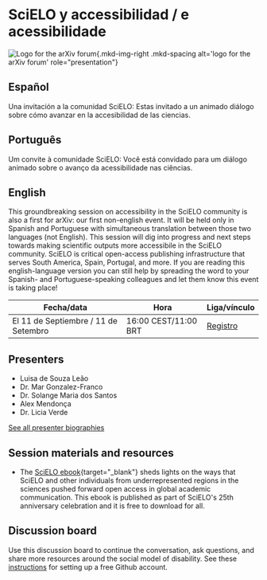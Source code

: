 # SciELO y accessibilidad / e acessibilidade

![Logo for the arXiv forum](../../assets/arxiv-forum-logo-full-2024.svg){.mkd-img-right .mkd-spacing alt='logo for the arXiv forum' role="presentation"}

## Español
Una invitación a la comunidad SciELO: Estas invitado a un animado diálogo sobre cómo avanzar en la accesibilidad de las ciencias.

## Português
Um convite à comunidade SciELO: Você está convidado para um diálogo animado sobre o avanço da acessibilidade nas ciências.

## English
This groundbreaking session on accessibility in the SciELO community is also a first for arXiv: our first non-english event. It will be held only in Spanish and Portuguese with simultaneous translation between those two languages (not English). This session will dig into progress and next steps towards making scientific outputs more accessibile in the SciELO community. SciELO is critical open-access publishing infrastructure that serves South America, Spain, Portugal, and more. If you are reading this english-language version you can still help by spreading the word to your Spanish- and Portuguese-speaking colleagues and let them know this event is taking place!

| Fecha/data | Hora | Liga/vínculo |
|---|---|---|
| El 11 de Septiembre / 11 de Setembro | 16:00 CEST/11:00 BRT| [Registro](https://cornell.ca1.qualtrics.com/jfe/form/SV_eEZ1d27LF2fVM7Y) |

## Presenters

- Luisa de Souza Leão
- Dr. Mar Gonzalez-Franco
- Dr. Solange Maria dos Santos
- Alex Mendonça
- Dr. Licia Verde

[See all presenter biographies](presenters)

## Session materials and resources
- The [SciELO ebook](https://25.scielo.org/en/we-so-loved-open-access/){target="_blank"} sheds lights on the ways that SciELO and other individuals from underrepresented regions in the sciences pushed forward open access in global academic communication. This ebook is published as part of SciELO's 25th anniversary celebration and it is free to download for all.

## Discussion board
Use this discussion board to continue the conversation, ask questions, and share more resources around the social model of disability. See these [instructions](discussion-board.md) for setting up a free Github account.
